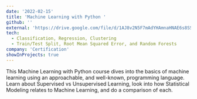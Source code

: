 ```yaml
---
date: '2022-02-15'
title: 'Machine Learning with Python '
github: ''
external: 'https://drive.google.com/file/d/1AJ8v2N5F7mAdYHAmnaHNAE6s8SSgok9z/view'
tech:
  - Classification, Regression, Clustering
  - Train/Test Split, Root Mean Squared Error, and Random Forests
company: 'Certification'
showInProjects: true
---
```


This Machine Learning with Python course dives into the basics of machine learning using an approachable, and well-known, programming language. Learn about Supervised vs Unsupervised Learning, look into how Statistical Modeling relates to Machine Learning, and do a comparison of each.